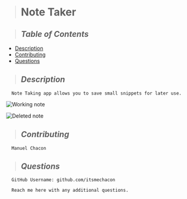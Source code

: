 
  
  > # **Note Taker**


  > ## *Table of Contents*
  - [Description](#Description)
  - [Contributing](#Contributing)
  - [Questions](#Questions)
  
  > ## *Description*
      Note Taking app allows you to save small snippets for later use.
![Working note](https://imgur.com/t6Ejczn.png)

![Deleted note](https://imgur.com/QJwvmbe.png)

  > ## *Contributing*
      Manuel Chacon
  > ## *Questions* 
      GitHub Username: github.com/itsmechacon

      Reach me here with any additional questions.
